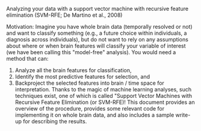 Analyzing your data with a support vector machine with recursive feature elimination (SVM-RFE; De Martino et al., 2008)

Motivation: Imagine you have whole brain data (temporally resolved or not) and want to classify something (e.g., a future choice within individuals, a diagnosis across individuals), but do not want to rely on any assumptions about where or when brain features will classify your variable of interest (we have been calling this "model-free" analysis). You would need a method that can: 
1) Analyze all the brain features for classification, 
2) Identify the most predictive features for selection, and 
3) Backproject the selected features into brain / time space for interpretation. 
Thanks to the magic of machine learning analyses, such techniques exist, one of which is called "Support Vector Machines with Recursive Feature Elimination (or SVM-RFE)! This document provides an overview of the procedure, provides some relevant code for implementing it on whole brain data, and also includes a sample write-up for describing the results. 
